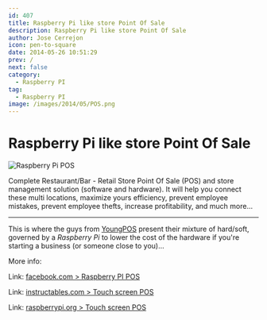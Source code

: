 ```yaml
---
id: 407
title: Raspberry Pi like store Point Of Sale
description: Raspberry Pi like store Point Of Sale
author: Jose Cerrejon
icon: pen-to-square
date: 2014-05-26 10:51:29
prev: /
next: false
category:
  - Raspberry PI
tag:
  - Raspberry PI
image: /images/2014/05/POS.png
---
```


# Raspberry Pi like store Point Of Sale

![Raspberry Pi POS](/images/2014/05/POS.png)

 Complete Restaurant/Bar - Retail Store Point Of Sale (POS) and store management solution (software and hardware). It will help you connect these multi locations, maximize yours efficiency, prevent employee mistakes, prevent employee thefts, increase profitability, and much more...

- - -
This is where the guys from [YoungPOS](http://www.youngpos.vn/index-en.htm) present their mixture of hard/soft, governed by a *Raspberry Pi* to lower the cost of the hardware if you're starting a business (or someone close to you)...

More info:

Link: [facebook.com > Raspberry PI POS](https://www.facebook.com/raspberrypiPOS)

Link: [instructables.com > Touch screen POS](http://www.instructables.com/id/Touch-screen-POS/)

Link: [raspberrypi.org > Touch screen POS](http://www.raspberrypi.org/forums/viewtopic.php?f=41&t=78005)